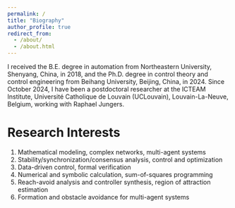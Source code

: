```yaml
---
permalink: /
title: "Biography"
author_profile: true
redirect_from: 
  - /about/
  - /about.html
---
```


I received the B.E. degree in automation from Northeastern University, Shenyang, China, in 2018, and the Ph.D. degree in control theory and control engineering from Beihang University, Beijing, China, in 2024. 
Since October 2024, I have been a postdoctoral researcher at the ICTEAM Institute, Université Catholique de Louvain (UCLouvain), Louvain-La-Neuve, Belgium, working with Raphael Jungers.

Research Interests
======
1. Mathematical modeling, complex networks, multi-agent systems
2. Stability/synchronization/consensus analysis, control and optimization
3. Data-driven control, formal verification 
2. Numerical and symbolic calculation, sum-of-squares programming
3. Reach-avoid analysis and controller synthesis, region of attraction estimation
5. Formation and obstacle avoidance for multi-agent systems
